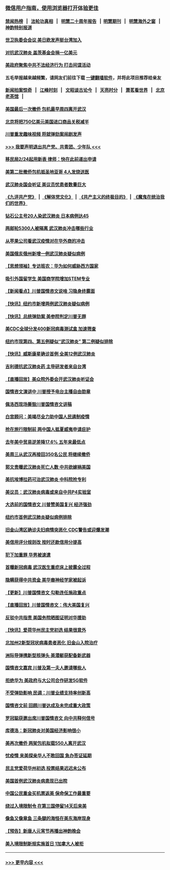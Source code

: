 ### [微信用户指南，使用浏览器打开体验更佳](https://github.com/gfw-breaker/banned-news1/blob/master/indexes/wechat-guide.md?t=0)
#### [禁闻热榜](热点新闻.md?t=0)  &nbsp;&nbsp;|&nbsp;&nbsp; [法轮功真相](https://github.com/gfw-breaker/truth/blob/master/README.md?t=0) &nbsp;&nbsp;|&nbsp;&nbsp; [明慧二十周年报告](https://github.com/gfw-breaker/mh-reports/blob/master/README.md?t=0) &nbsp;&nbsp;|&nbsp;&nbsp;[明慧期刊](https://github.com/gfw-breaker/mh-qikan) &nbsp;&nbsp;|&nbsp;&nbsp; [明慧海外之窗](https://github.com/gfw-breaker/mh-news/blob/master/README.md?t=0) &nbsp;&nbsp;|&nbsp;&nbsp; [神韵特别报道](https://github.com/gfw-breaker/mh-news/blob/master/shenyun.md?t=0)
#### [世卫执委会会议 美日欧发声挺台湾加入](../pages/nsc412/n11849433.md?t=02070055) 
#### [对抗武汉肺炎 盖茨基金会捐一亿美元](../pages/nsc412/n11848953.md?t=02070055) 
#### [美政府聚焦中共不法经济行为 打击间谍活动](../pages/nsc412/n11849322.md?t=02070055) 
#### 五毛举报越来越频繁，请网友们前往下载 [一键翻墙软件](https://github.com/gfw-breaker/ssr-accounts)，并将此项目推荐给亲友
#### [新闻拍案惊奇](https://github.com/gfw-breaker/banned-news1/blob/master/pages/link4.md) &nbsp;&nbsp;|&nbsp;&nbsp; [江峰时刻](https://github.com/gfw-breaker/banned-news1/blob/master/pages/link4.md) &nbsp;&nbsp;|&nbsp;&nbsp; [文昭谈古论今](https://github.com/gfw-breaker/banned-news1/blob/master/pages/link4.md) &nbsp;&nbsp;|&nbsp;&nbsp; [天亮时分](https://github.com/gfw-breaker/banned-news1/blob/master/pages/link4.md) &nbsp;&nbsp;|&nbsp;&nbsp; [萧茗看世界](https://github.com/gfw-breaker/banned-news1/blob/master/pages/link4.md) &nbsp;&nbsp;|&nbsp;&nbsp; [北京老茶馆](https://github.com/gfw-breaker/banned-news1/blob/master/pages/link4.md) &nbsp;&nbsp;|&nbsp;&nbsp; 
#### [美国最后一次撤侨 包机最早周四离开武汉](../pages/nsc412/n11849395.md?t=02070055) 
#### [北京将把750亿美元美国进口商品关税减半](../pages/nsc412/n11848896.md?t=02070055) 
#### [川普重发趣味视频 将就弹劾案闹剧发声](../pages/nsc412/n11848715.md?t=02070055) 
#### [>>> 我要声明退出共产党、共青团、少年队 <<<](https://github.com/begood0513/goodnews/blob/master/quit/letter.md) 
#### [移民局2/24起用新表  律师：快在此前递出申请](../pages/nsc412/n11848220.md?t=02070055) 
#### [美第二批撤侨包机抵圣地亚哥 4人发烧送医](../pages/nsc412/n11847923.md?t=02070055) 
#### [武汉肺炎国会听证 美议员忧患者数量巨大](../pages/nsc412/n11844851.md?t=02070055) 
#### [《九评共产党》](https://github.com/begood0513/9ping.md/blob/master/README.md) &nbsp;|&nbsp; [《解体党文化》](../../../../jtdwh.md/blob/master/README.md)  &nbsp;|&nbsp; [《共产主义的终极目的》](../../../../gczydzjmd.md/blob/master/README.md) &nbsp;|&nbsp; [《魔鬼在统治我们的世界》](../../../../mgztzwmdsj.md/blob/master/README.md) 
#### [钻石公主号20人染武汉肺炎 日本病例达45](../pages/nsc412/n11847823.md?t=02070055) 
#### [两邮轮5300人被隔离 武汉肺炎冲击哪些行业](../pages/nsc412/n11847456.md?t=02070055) 
#### [从苹果公司看武汉疫情对在华外商的冲击](../pages/nsc412/n11847586.md?t=02070055) 
#### [美国俄亥俄州新增一例武汉肺炎疑似病例](../pages/nsc412/n11847714.md?t=02070055) 
#### [【思想领袖】专访班农：华为如何威胁西方国家](../pages/nsc412/n11847306.md?t=02070055) 
#### [吸引外国留学生 美国商学院增加STEM专业](../pages/nsc412/n11847417.md?t=02070055) 
#### [【新闻看点】川普国情咨文说啥 习隐身终露面](../pages/nsc412/n11847016.md?t=02070055) 
#### [【快讯】纽约市新增两例武汉肺炎疑似病例](../pages/nsc412/n11847250.md?t=02070055) 
#### [【快讯】总统弹劾案 美参院判定川普无罪](../pages/nsc412/n11847316.md?t=02070055) 
#### [美CDC全球分发400新冠病毒测试盒 加速筛查](../pages/nsc412/n11847260.md?t=02070055) 
#### [纽约市现第四、第五例疑似“武汉肺炎”   第二例疑似排除](../pages/nsc412/n11847332.md?t=02070055) 
#### [【快讯】威斯康星确诊首例 全美12例武汉肺炎](../pages/nsc412/n11847162.md?t=02070055) 
#### [吉利德抗武汉肺炎药 主导研发者来自台湾](../pages/nsc412/n11847064.md?t=02070055) 
#### [【直播回放】美众院外委会开武汉肺炎听证会](../pages/nsc412/n11846727.md?t=02070055) 
#### [国情咨文演讲中 川普授予电台主播自由勋章](../pages/nsc412/n11846815.md?t=02070055) 
#### [佩洛西现场撕毁川普国情咨文讲稿](../pages/nsc412/n11846724.md?t=02070055) 
#### [白宫顾问：美竭尽全力助中国人民遏制疫情](../pages/nsc412/n11846756.md?t=02070055) 
#### [抢在旅行限制前 两中国人抵夏威夷申请庇护](../pages/nsc412/n11846866.md?t=02070055) 
#### [去年美中贸易逆差降17.6% 五年来最低点](../pages/nsc412/n11846755.md?t=02070055) 
#### [美周三从武汉再接回350名公民 将继续撤侨](../pages/nsc412/n11846705.md?t=02070055) 
#### [郭文贵曝武汉肺炎死亡人数 中共欲嫁祸美国](../pages/nsc412/n11846240.md?t=02070055) 
#### [美抗埃博拉药可治武汉肺炎 中科院抢专利](../pages/nsc412/n11846409.md?t=02070055) 
#### [美议员：武汉肺炎病毒或来自中共P4实验室](../pages/nsc412/n11846043.md?t=02070055) 
#### [大选前的国情咨文 川普赞美国复兴 经济强劲](../pages/nsc412/n11845526.md?t=02070055) 
#### [纽约市首例武汉肺炎疑似病例排除](../pages/nsc412/n11844989.md?t=02070055) 
#### [旧金山湾区确诊夫妇病情突恶化 CDC警告或迎爆发潮](../pages/nsc412/n11845730.md?t=02070055) 
#### [美信用评分规则改  按时还款信用分提高](../pages/nsc412/n11845488.md?t=02070055) 
#### [犯下加重罪 华男被速遣](../pages/nsc412/n11845476.md?t=02070055) 
#### [首曝新冠病毒 武汉医生重症床上披露全过程](../pages/nsc412/n11845150.md?t=02070055) 
#### [隐瞒获得中共资金 美华裔神经学家被起诉](../pages/nsc412/n11844879.md?t=02070055) 
#### [【更新】川普国情咨文 勾勒连任施政重点](../pages/nsc412/n11845223.md?t=02070055) 
#### [【直播回放】川普国情咨文：伟大美国复兴](../pages/nsc412/n11842079.md?t=02070055) 
#### [反驳中共指责 美国务院晒图证明对华援助](../pages/nsc412/n11844859.md?t=02070055) 
#### [【快讯】爱荷华州民主党初选 结果很意外](../pages/nsc412/n11844878.md?t=02070055) 
#### [北加州2新型冠状病毒患者恶化 旧金山入院治疗](../pages/nsc412/n11844842.md?t=02070055) 
#### [洲际导弹携新型核弹头 美潜艇获配备新武器](../pages/nsc412/n11844680.md?t=02070055) 
#### [国情咨文嘉宾 川普及第一夫人邀请哪些人](../pages/nsc412/n11844712.md?t=02070055) 
#### [拒绝华为 美政府与大公司合作研发5G软件](../pages/nsc412/n11844625.md?t=02070055) 
#### [不受弹劾影响 民调：川普业绩支持率创新高](../pages/nsc412/n11844622.md?t=02070055) 
#### [国情咨文前 回顾川普达成及未完成重大政策](../pages/nsc412/n11844581.md?t=02070055) 
#### [罗冠聪获邀出席川普国情咨文 向中共释何信号](../pages/nsc412/n11844355.md?t=02070055) 
#### [库德洛：新冠肺炎对美国经济影响很小](../pages/nsc412/n11844418.md?t=02070055) 
#### [美再次撤侨 两架包机拟载550人离开武汉](../pages/nsc412/n11844407.md?t=02070055) 
#### [忧疫情 来美探亲华人不敢回国 急办签证延期](../pages/nsc412/n11843344.md?t=02070055) 
#### [民主党爱荷华州初选 投票结果迟迟未公布](../pages/nsc412/n11844207.md?t=02070055) 
#### [美国首例武汉肺炎病患现已出院](../pages/nsc412/n11842740.md?t=02070055) 
#### [中国公民重金买机票返美 保命保工作最重要](../pages/nsc412/n11843282.md?t=02070055) 
#### [绕过入境限制令  在第三国停留14天后来美](../pages/nsc412/n11843341.md?t=02070055) 
#### [像鱼又像章鱼 三条腿的海怪在美东海岸现身](../pages/nsc412/n11843092.md?t=02070055) 
#### [【预告】新唐人元宵节再播出神韵晚会](../pages/nsc412/n11843192.md?t=02070055) 
#### [美入境限制新规实施首日 1加拿大人被拒](../pages/nsc412/n11843058.md?t=02070055) 

----
#### [ >>> 更早内容 <<< ](../indexes/nsc412-earlier.md)
